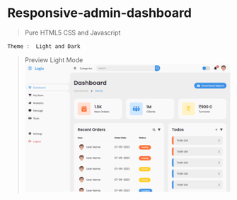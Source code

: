 # Responsive-admin-dashboard
> Pure HTML5 CSS and Javascript


```javascript HTML
Theme :  Light and Dark 
```

> Preview
> Light Mode
![PREVIEW](https://raw.githubusercontent.com/waytologic/Responsive-admin-dashboard/main/Light-view.png?raw=true "This is Light mode..")
> 
